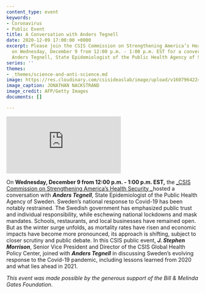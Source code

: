 ```yaml
---
content_type: event
keywords:
- Coronavirus
- Public Event
title: A Conversation with Anders Tegnell
date: 2020-12-09 17:00:00 +0000
excerpt: Please join the CSIS Commission on Strengthening America’s Health Security
  on Wednesday, December 9 from 12:00 p.m. - 1:00 p.m. EST for a conversation with
  Anders Tegnell, State Epidemiologist of the Public Health Agency of Sweden.
series: ''
themes:
- _themes/science-and-anti-science.md
image: https://res.cloudinary.com/csisideaslab/image/upload/v1607964224/health-commission/GettyImages-1212458818_1_pvuoqi.jpg
image_caption: JONATHAN NACKSTRAND
image_credit: AFP/Getty Images
documents: []

---
```

<div class="video-wrapper post-feature-video"> <iframe allow="autoplay; encrypted-media" allowfullscreen="" frameborder="0" title="" src="https://www.youtube.com/embed/15ikQ1BAHU0"></iframe></div>

On **Wednesday, December 9 from 12:00 p.m. - 1:00 p.m. EST,** the [_CSIS Commission on Strengthening America’s Health Security _](https://healthsecurity.csis.org/)hosted a conversation with **_Anders Tegnell_**, State Epidemiologist of the Public Health Agency of Sweden. Sweden’s national response to Covid-19 has been notably restrained. The Swedish government has emphasized public trust and individual responsibility, while eschewing national lockdowns and mask mandates. Schools, restaurants, and local businesses have remained open. But as the winter surge unfolds, as mortality rates have risen and economic impacts have become more pronounced, its approach is shifting, subject to closer scrutiny and public debate. In this CSIS public event, **_J. Stephen Morrison_**, Senior Vice President and Director of the CSIS Global Health Policy Center, joined with **_Anders Tegnell_** in discussing Sweden’s evolving response to the Covid-19 pandemic, including lessons learned from 2020 and what lies ahead in 2021.

_This event was made possible by the generous support of the Bill & Melinda Gates Foundation_.